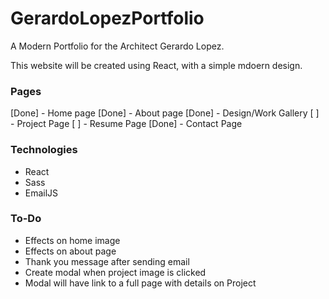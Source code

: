 # GerardoLopezPortfolio
A Modern Portfolio for the Architect Gerardo Lopez.


This website will be created using React, with a simple mdoern design.

### Pages 
[Done] - Home page
[Done] - About page
[Done] - Design/Work Gallery 
[ ] - Project Page
[ ] - Resume Page
[Done] - Contact Page


### Technologies
  - React
  - Sass
  - EmailJS


### To-Do
  - Effects on home image
  - Effects on about page
  - Thank you message after sending email
  - Create modal when project image is clicked
  - Modal will have link to a full page with details on Project